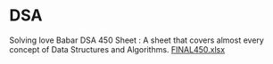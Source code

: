 # DSA

Solving love Babar DSA 450 Sheet :
A sheet that covers almost every concept of Data Structures and Algorithms.
[FINAL450.xlsx](https://github.com/Mr-00-Tuzki/DSA/files/11983960/FINAL450.xlsx)

